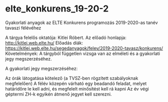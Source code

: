 # elte_konkurens_19-20-2
Gyakorlati anyagok az ELTE Konkurens programozás 2019-2020-as tanév tavaszi félévéhez

A tárgya felelős oktatója: Kitlei Róbert.
Az előadó honlapja: http://kitlei.web.elte.hu/
Előadás diák: https://kitlei.web.elte.hu/segedanyagok/felev/2019-2020-tavasz/konkurens/
Követelmények:
A tárgyból független vizsga van az elméleti és a gyakorlati jegy megszerzéséhez.

A gyakorlati jegy megszerzéséhez:

Az órák látogatása kötelező (a TVSZ-ben rögzített szabályoknak megfelelően)
A félév közepén várható egy beadandó feladat, melyet határidőre le kell adni, és megfelelt minősítést kell rá kapni
Az év végi géptermi ZH-k egyikén átmenő jegyet kell szerezni.
